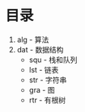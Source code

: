 # 目录
1. alg - 算法
2. dat - 数据结构
   - squ - 栈和队列
   - lst - 链表
   - str - 字符串
   - gra - 图
   - rtr - 有根树
